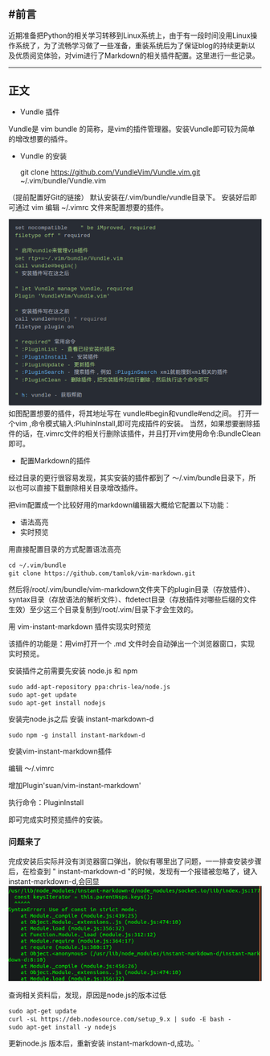 

#前言
---
近期准备把Python的相关学习转移到Linux系统上，由于有一段时间没用Linux操作系统了，为了流畅学习做了一些准备，重装系统后为了保证blog的持续更新以及优质阅览体验，对vim进行了Markdown的相关插件配置。这里进行一些记录。

---

## 正文
 - Vundle 插件
 
 Vundle是 vim bundle 的简称，是vim的插件管理器。安装Vundle即可较为简单的增改想要的插件。

 - Vundle 的安装


    git clone https://github.com/VundleVim/Vundle.vim.git ~/.vim/bundle/Vundle.vim

（提前配置好Git的链接）
 默认安装在/.vim/bundle/vundle目录下。
安装好后即可通过 vim 编辑 ~/.vimrc  文件来配置想要的插件。

![修改配置信息](/img/markdown/vundle.png)
如图配置想要的插件，将其地址写在 vundle#begin和vundle#end之间。
打开一个vim ,命令模式输入:PluhinInstall,即可完成插件的安装。
当然，如果想要删除插件的话，在.vimrc文件的相关行删除该插件，并且打开vim使用命令:BundleClean即可。

 - 配置Markdown的插件
 
 经过目录的更行很容易发现，其实安装的插件都到了 ～/.vim/bundle目录下，所以也可以直接下载删除相关目录增改插件。
 
 把vim配置成一个比较好用的markdown编辑器大概给它配置以下功能：
  - 语法高亮
  - 实时预览

  用直接配置目录的方式配置语法高亮
  

    cd ~/.vim/bundle
    git clone https://github.com/tamlok/vim-markdown.git

  然后将/root/.vim/bundle/vim-markdown文件夹下的plugin目录（存放插件）、syntax目录（存放语法的解析文件）、ftdetect目录（存放插件对哪些后缀的文件生效）至少这三个目录复制到/root/.vim/目录下才会生效的。

  用 vim-instant-markdown 插件实现实时预览


该插件的功能是：用vim打开一个 .md 文件时会自动弹出一个浏览器窗口，实现实时预览。

安装插件之前需要先安装 node.js 和 npm

    sudo add-apt-repository ppa:chris-lea/node.js
    sudo apt-get update
    sudo apt-get install nodejs


安装完node.js之后 安装 instant-markdown-d

    sudo npm -g install instant-markdown-d
    
安装vim-instant-markdown插件

编辑 ～/.vimrc

增加Plugin'suan/vim-instant-markdown'

执行命令：PluginInstall

即可完成实时预览插件的安装。

### 问题来了
完成安装后实际并没有浏览器窗口弹出，貌似有哪里出了问题，一一排查安装步骤后，在检查到 " instant-markdown-d "的时候，发现有一个报错被忽略了，键入 instant-markdown-d,会回显 ![](/img/markdown/instant_markdown.png)

查询相关资料后，发现，原因是node.js的版本过低


    sudo apt-get update
    curl -sL https://deb.nodesource.com/setup_9.x | sudo -E bash -
    sudo apt-get install -y nodejs

更新node.js 版本后，重新安装 instant-markdown-d,成功。`
